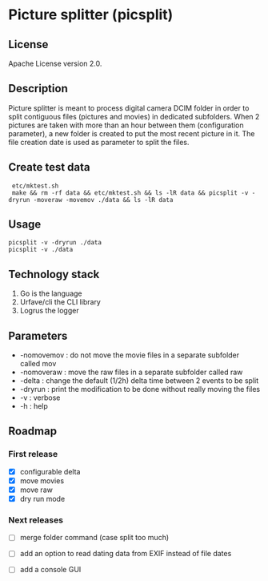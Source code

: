 # Picture splitter (picsplit)

## License
Apache License version 2.0.

## Description
Picture splitter is meant to process digital camera DCIM folder
in order to split contiguous files (pictures and movies) in dedicated subfolders.
When 2 pictures are taken with more than an hour between them (configuration parameter),
a new folder is created to put the most recent picture in it.
The file creation date is used as parameter to split the files.

## Create test data

     etc/mktest.sh
     make && rm -rf data && etc/mktest.sh && ls -lR data && picsplit -v -dryrun -moveraw -movemov ./data && ls -lR data

## Usage

    picsplit -v -dryrun ./data
    picsplit -v ./data

## Technology stack
1. Go is the language
2. Urfave/cli the CLI library
3. Logrus the logger

## Parameters
* -nomovemov : do not move the movie files in a separate subfolder called mov
* -nomoveraw : move the raw files in a separate subfolder called raw
* -delta : change the default (1/2h) delta time between 2 events to be split
* -dryrun : print the modification to be done without really moving the files
* -v : verbose
* -h : help

## Roadmap
### First release

- [X] configurable delta
- [X] move movies
- [X] move raw
- [X] dry run mode

### Next releases

- [ ] merge folder command (case split too much)
- [ ] add an option to read dating data from EXIF instead of file dates
- [ ] add a console GUI

